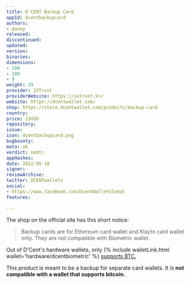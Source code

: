 ```yaml
---
title: D'CENT Backup Card
appId: dcentbackupcard
authors:
- danny
released: 
discontinued: 
updated: 
version: 
binaries: 
dimensions:
- 200
- 180
- 9
weight: 29
provider: IOTrust
providerWebsite: https://iotrust.kr/
website: https://dcentwallet.com/
shop: https://store.dcentwallet.com/products/backup-card
country: 
price: 23USD
repository: 
issue: 
icon: dcentbackupcard.png
bugbounty: 
meta: ok
verdict: nobtc
appHashes: 
date: 2022-05-18
signer: 
reviewArchive: 
twitter: DCENTwallets
social:
- https://www.facebook.com/DcentWalletGlobal
features: 

---
```


The shop on the official site has this short notice:

> Backup cards are for Ethereum card wallet and Klaytn card wallet only. They are not compatible with Biometric wallet.

Out of D'Cent's hardware wallets, only {% include walletLink.html wallet='hardware/dcentbiometric' %} [supports BTC.](https://dcentwallet.com/SupportedCoin)

This product is meant to be a backup for separate card wallets. It is **not compatible with a wallet that supports bitcoin.**